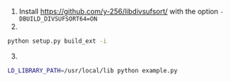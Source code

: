 1. Install <https://github.com/y-256/libdivsufsort/> with the option `-DBUILD_DIVSUFSORT64=ON`
2.
``` bash
python setup.py build_ext -i
```
3.
``` bash
LD_LIBRARY_PATH=/usr/local/lib python example.py
```
